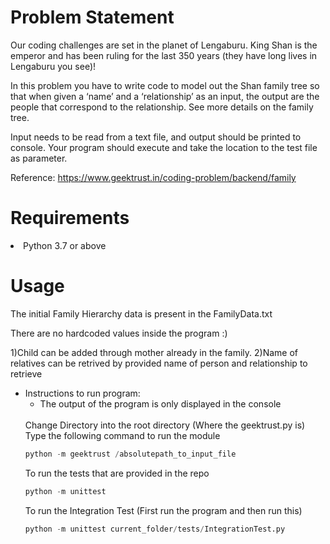 # Problem Statement

Our coding challenges are set in the planet of Lengaburu. King Shan is the emperor and has been ruling for the last 350 years (they have long lives in Lengaburu you see)!

In this problem you have to write code to model out the Shan family tree so that when given a ‘name’ and a ‘relationship’ as an input, the output are the people that correspond to the relationship. See more details on the family tree.

Input needs to be read from a text file, and output should be printed to console. Your program should execute and take the location to the test file as parameter.

Reference: https://www.geektrust.in/coding-problem/backend/family

# Requirements

<li>Python 3.7 or above</li>

# Usage

The initial Family Hierarchy data is present in the FamilyData.txt

There are no hardcoded values inside the program :)

1)Child can be added through mother already in the family.
2)Name of relatives can be retrived by provided name of person and relationship to retrieve

<ul>
<li>
Instructions to run program:
<ul>
<li>The output of the program is only displayed in the console</li>
</ul>
<br>
Change Directory into the root directory (Where the geektrust.py is)<br>
Type the following command to run the module

```python
python -m geektrust /absolutepath_to_input_file
```

To run the tests that are provided in the repo
```python
python -m unittest
```
To run the Integration Test (First run the program and then run this)
```python
python -m unittest current_folder/tests/IntegrationTest.py
```
</li>


